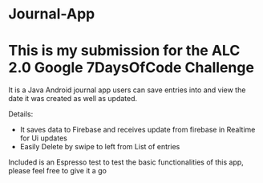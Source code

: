 # Journal-App
# This is my submission for the ALC 2.0 Google 7DaysOfCode Challenge
It is a Java Android journal app users can save entries into and view the date it was created as well as updated.

Details:
- It saves data to Firebase and receives update from firebase in Realtime for Ui updates
- Easily Delete by swipe to left from List of entries

Included is an Espresso test to test the basic functionalities of this app, please feel free to give it a go
